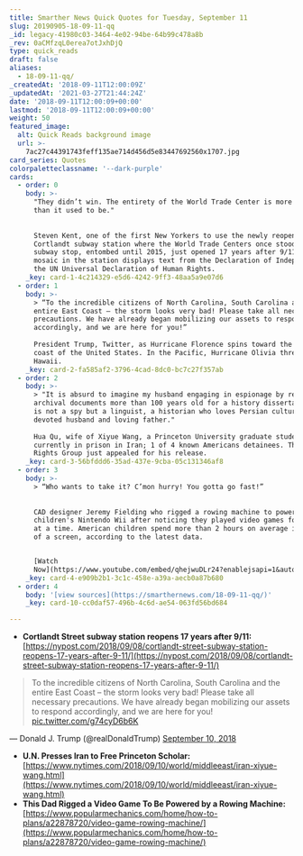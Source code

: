 ```yaml
---
title: Smarther News Quick Quotes for Tuesday, September 11
slug: 20190905-18-09-11-qq
_id: legacy-41980c03-3464-4e02-94be-64b99c478a8b
_rev: 0aCMfzqL0erea7otJxhDjQ
type: quick_reads
draft: false
aliases:
  - 18-09-11-qq/
_createdAt: '2018-09-11T12:00:09Z'
_updatedAt: '2021-03-27T21:44:24Z'
date: '2018-09-11T12:00:09+00:00'
lastmod: '2018-09-11T12:00:09+00:00'
weight: 50
featured_image:
  alt: Quick Reads background image
  url: >-
    7ac27c44391743feff135ae714d456d5e83447692560x1707.jpg
card_series: Quotes
colorpaletteclassname: '--dark-purple'
cards:
  - order: 0
    body: >-
      "They didn’t win. The entirety of the World Trade Center is more beautiful
      than it used to be."  
        
        
      Steven Kent, one of the first New Yorkers to use the newly reopened
      Cortlandt subway station where the World Trade Centers once stood; this
      subway stop, entombed until 2015, just opened 17 years after 9/11. A
      mosaic in the station displays text from the Declaration of Independence &
      the UN Universal Declaration of Human Rights.
    _key: card-1-4c214329-e5d6-4242-9ff3-48aa5a9e07d6
  - order: 1
    body: >-
      > “To the incredible citizens of North Carolina, South Carolina and the
      entire East Coast – the storm looks very bad! Please take all necessary
      precautions. We have already began mobilizing our assets to respond
      accordingly, and we are here for you!”  
        
      President Trump, Twitter, as Hurricane Florence spins toward the East
      coast of the United States. In the Pacific, Hurricane Olivia threatens
      Hawaii.
    _key: card-2-fa585af2-3796-4cad-8dc0-bc7c27f357ab
  - order: 2
    body: >-
      > "It is absurd to imagine my husband engaging in espionage by researching
      archival documents more than 100 years old for a history dissertation. He
      is not a spy but a linguist, a historian who loves Persian culture, a
      devoted husband and loving father."  
        
      Hua Qu, wife of Xiyue Wang, a Princeton University graduate student
      currently in prison in Iran; 1 of 4 known Americans detainees. The UN
      Rights Group just appealed for his release.
    _key: card-3-56bfddd6-35ad-437e-9cba-05c131346af8
  - order: 3
    body: >-
      > “Who wants to take it? C’mon hurry! You gotta go fast!”  
        
        
      CAD designer Jeremy Fielding who rigged a rowing machine to power his
      children's Nintendo Wii after noticing they played video games for hours
      at a time. American children spend more than 2 hours on average in front
      of a screen, according to the latest data.


      [Watch
      Now](https://www.youtube.com/embed/qhejwuDLr24?enablejsapi=1&autoplay=1&rel=0)
    _key: card-4-e909b2b1-3c1c-458e-a39a-aecb0a87b680
  - order: 4
    body: '[view sources](https://smarthernews.com/18-09-11-qq/)'
    _key: card-10-cc0daf57-496b-4c6d-ae54-063fd56bd684

---
```

* **Cortlandt Street subway station reopens 17 years after 9/11:**  
[https://nypost.com/2018/09/08/cortlandt-street-subway-station-reopens-17-years-after-9-11/](https://nypost.com/2018/09/08/cortlandt-street-subway-station-reopens-17-years-after-9-11/)

> To the incredible citizens of North Carolina, South Carolina and the entire East Coast – the storm looks very bad! Please take all necessary precautions. We have already began mobilizing our assets to respond accordingly, and we are here for you! [pic.twitter.com/g74cyD6b6K](https://t.co/g74cyD6b6K)  
  
  
  
— Donald J. Trump (@realDonaldTrump) [September 10, 2018](https://twitter.com/realDonaldTrump/status/1039237395374325760?ref_src=twsrc%5Etfw)

* **U.N. Presses Iran to Free Princeton Scholar:**  
[https://www.nytimes.com/2018/09/10/world/middleeast/iran-xiyue-wang.html](https://www.nytimes.com/2018/09/10/world/middleeast/iran-xiyue-wang.html)
* **This Dad Rigged a Video Game To Be Powered by a Rowing Machine:**  
[https://www.popularmechanics.com/home/how-to-plans/a22878720/video-game-rowing-machine/](https://www.popularmechanics.com/home/how-to-plans/a22878720/video-game-rowing-machine/)